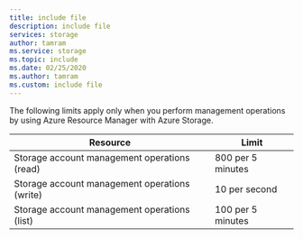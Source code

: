 ```yaml
---
title: include file
description: include file
services: storage
author: tamram
ms.service: storage
ms.topic: include
ms.date: 02/25/2020
ms.author: tamram
ms.custom: include file
---
```


The following limits apply only when you perform management operations by using Azure Resource Manager with Azure Storage.

| Resource | Limit |
| --- | --- |
| Storage account management operations (read) |800 per 5 minutes |
| Storage account management operations (write) |10 per second |
| Storage account management operations (list) |100 per 5 minutes |

